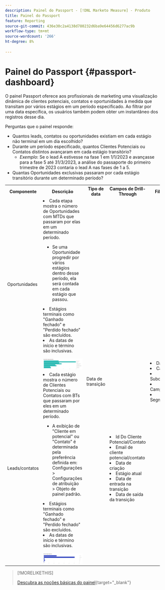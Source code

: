 ```yaml
---
description: Painel do Passport - [!DNL Marketo Measure] - Produto
title: Painel do Passport
feature: Reporting
source-git-commit: 436e30c2a4138d780232d6ba9e64456d6277ac9b
workflow-type: tm+mt
source-wordcount: '266'
ht-degree: 8%

---
```


# Painel do Passport {#passport-dashboard}

O painel Passport oferece aos profissionais de marketing uma visualização dinâmica de clientes potenciais, contatos e oportunidades à medida que transitam por vários estágios em um período especificado. Ao filtrar por uma data específica, os usuários também podem obter um instantâneo dos registros desse dia.

Perguntas que o painel responde:

* Quantos leads, contatos ou oportunidades existiam em cada estágio não terminal em um dia escolhido?
* Durante um período especificado, quantos Clientes Potenciais ou Contatos distintos avançaram em cada estágio transitório?
   * _Exemplo_: Se o lead A estivesse na fase 1 em 1/1/2023 e avançasse para a fase 5 até 31/3/2023, a análise do passaporte do primeiro trimestre de 2023 contaria o lead A nas fases de 1 a 5.
* Quantas Oportunidades exclusivas passaram por cada estágio transitório durante um determinado período?

<table style="table-layout:auto"> 
<tbody>
<tr> 
   <th>Componente</th> 
   <th>Descrição</th>
   <th>Tipo de data</th>
   <th>Campos de Drill-Through</th>
   <th>Filtros</th>
  </tr>
  <tr>
    <td>Oportunidades</td>
    <td><li>Cada etapa mostra o número de Oportunidades com MTDs que passaram por elas em um determinado período.</li>
<ul style="padding-left: 30px;"><li>Se uma Oportunidade progredir por vários estágios dentro desse período, ela será contada em cada estágio que passou.</li></ul>
<li>Estágios terminais como "Ganhado fechado" e "Perdido fechado" são excluídos.</li>
<li>As datas de início e término são inclusivas.</li>
<br/><img src="assets/passport-dashboard-1.png" width="600"></td>
    <td rowspan="2">Data de transição</td>
    <td></td>
    <td rowspan="2"><li>Data</li>
<li>Canal</li>
<li>Subcanal</li>
<li>Campanha</li>
<li>Segmentos</li></td>
  </tr>
  <tr>
    <td>Leads/contatos</td>
    <td><li>Cada estágio mostra o número de Clientes Potenciais ou Contatos com BTs que passaram por eles em um determinado período.</li>
<ul style="padding-left: 30px;"><li>A exibição de "Cliente em potencial" ou "Contato" é determinada pela preferência definida em: Configurações &gt; Configurações de atribuição &gt; Objeto de painel padrão.</li></ul>
<li>Estágios terminais como "Ganhado fechado" e "Perdido fechado" são excluídos.</li>
<li>As datas de início e término são inclusivas.</li>
<br/><img src="assets/passport-dashboard-2.png" width="600"></td>
    <td><li>Id Do Cliente Potencial/Contato</li>
<li>Email de cliente potencial/contato</li>
<li>Data de criação</li>
<li>Estágio atual</li>
<li>Data de entrada na transição</li>
<li>Data de saída da transição</li></td>
  </tr>
</tbody>
</table>

>[!MORELIKETHIS]
>
>[Descubra as noções básicas do painel](/help/marketo-measure-discover-ui/dashboards/discover-dashboard-basics.md){target="_blank"}

